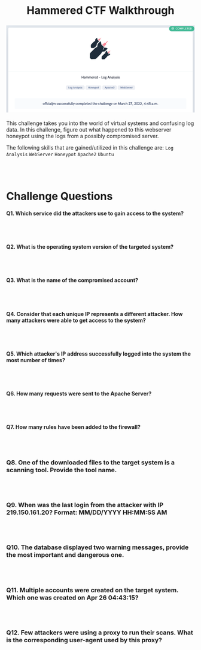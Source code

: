 <h1 align="center"> Hammered CTF Walkthrough </h1>

<h3 align="center">

![](Images/Hammered_Completed.png)

</h3>

<p>
This challenge takes you into the world of virtual systems and confusing log data. In this challenge, figure out what happened to this webserver honeypot using the logs from a possibly compromised server.

The following skills that are gained/utilized in this challenge are: `Log Analysis` `WebServer` `Honeypot` `Apache2` `Ubuntu`

</p>
<br></br>

<h1> Challenge Questions </h1>

#### Q1. Which service did the attackers use to gain access to the system?
<br></br>

#### Q2. What is the operating system version of the targeted system?
<br></br>

#### Q3. What is the name of the compromised account?
<br></br>

#### Q4. Consider that each unique IP represents a different attacker. How many attackers were able to get access to the system?
<br></br>

#### Q5. Which attacker's IP address successfully logged into the system the most number of times?
<br></br>

#### Q6. How many requests were sent to the Apache Server?
<br></br>

#### Q7. How many rules have been added to the firewall?
<br></br>

### Q8. One of the downloaded files to the target system is a scanning tool. Provide the tool name.
<br></br>

### Q9. When was the last login from the attacker with IP 219.150.161.20? Format: MM/DD/YYYY HH:MM:SS AM
<br></br>

### Q10. The database displayed two warning messages, provide the most important and dangerous one.
<br></br>

### Q11. Multiple accounts were created on the target system. Which one was created on Apr 26 04:43:15?
<br></br>

### Q12. Few attackers were using a proxy to run their scans. What is the corresponding user-agent used by this proxy?
<br></br>